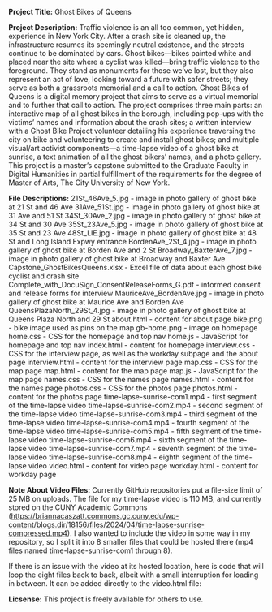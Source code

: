 **Project Title:**
Ghost Bikes of Queens

**Project Description:**
Traffic violence is an all too common, yet hidden, experience in New York City. After a crash site is cleaned up, the infrastructure resumes its seemingly neutral existence, and the streets continue to be dominated by cars. Ghost bikes—bikes painted white and placed near the site where a cyclist was killed—bring traffic violence to the foreground. They stand as monuments for those we’ve lost, but they also represent an act of love, looking toward a future with safer streets; they serve as both a grassroots memorial and a call to action. Ghost Bikes of Queens is a digital memory project that aims to serve as a virtual memorial and to further that call to action.
The project comprises three main parts: an interactive map of all ghost bikes in the borough, including pop-ups with the victims’ names and information about the crash sites; a written interview with a Ghost Bike Project volunteer detailing his experience traversing the city on bike and volunteering to create and install ghost bikes; and multiple visual/art activist components—a time-lapse video of a ghost bike at sunrise, a text animation of all the ghost bikers’ names, and a photo gallery.
This project is a master’s capstone submitted to the Graduate Faculty in Digital Humanities in partial fulfillment of the requirements for the degree of Master of Arts, The City University of New York.

**File Descriptions:**
21St_46Ave_5.jpg - image in photo gallery of ghost bike at 21 St and 46 Ave
31Ave_51St.jpg - image in photo gallery of ghost bike at 31 Ave and 51 St
34St_30Ave_2.jpg - image in photo gallery of ghost bike at 34 St and 30 Ave
35St_23Ave_5.jpg - image in photo gallery of ghost bike at 35 St and 23 Ave
48St_LIE.jpg - image in photo gallery of ghost bike at 48 St and Long Island Expwy entrance
BordenAve_2St_4.jpg - image in photo gallery of ghost bike at Borden Ave and 2 St
Broadway_BaxterAve_7.jpg - image in photo gallery of ghost bike at Broadway and Baxter Ave
Capstone_GhostBikesQueens.xlsx - Excel file of data about each ghost bike cyclist and crash site
Complete_with_DocuSign_ConsentReleaseForms_G.pdf - informed consent and release forms for interview
MauriceAve_BordenAve.jpg - image in photo gallery of ghost bike at Maurice Ave and Borden Ave
QueensPlazaNorth_29St_4.jpg - image in photo gallery of ghost bike at Queens Plaza North and 29 St
about.html - content for about page
bike.png - bike image used as pins on the map
gb-home.png - image on homepage
home.css - CSS for the homepage and top nav
home.js - JavaScript for homepage and top nav
index.html - content for homepage
interview.css - CSS for the interview page, as well as the workday subpage and the about page
interview.html - content for the interview page
map.css - CSS for the map page
map.html - content for the map page
map.js - JavaScript for the map page
names.css - CSS for the names page
names.html - content for the names page
photos.css - CSS for the photos page
photos.html - content for the photos page
time-lapse-sunrise-com1.mp4 - first segment of the time-lapse video
time-lapse-sunrise-com2.mp4 - second segment of the time-lapse video
time-lapse-sunrise-com3.mp4 - third segment of the time-lapse video
time-lapse-sunrise-com4.mp4 - fourth segment of the time-lapse video
time-lapse-sunrise-com5.mp4 - fifth segment of the time-lapse video
time-lapse-sunrise-com6.mp4 - sixth segment of the time-lapse video
time-lapse-sunrise-com7.mp4 - seventh segment of the time-lapse video
time-lapse-sunrise-com8.mp4 - eighth segment of the time-lapse video
video.html - content for video page
workday.html - content for workday page

**Note About Video Files:**
Currently GitHub repositories put a file-size limit of 25 MB on uploads. The file for my time-lapse video is 110 MB, and currently stored on the CUNY Academic Commons (https://briannacaszatt.commons.gc.cuny.edu/wp-content/blogs.dir/18156/files/2024/04/time-lapse-sunrise-compressed.mp4). I also wanted to include the video in some way in my repository, so I split it into 8 smaller files that could be hosted there (mp4 files named time-lapse-sunrise-com1 through 8).

If there is an issue with the video at its hosted location, here is code that will loop the eight files back to back, albeit with a small interruption for loading in between. It can be added directly to the video.html file:
<script type='text/javascript'>
     var count=1;
     var player=document.getElementById('myVideo');
     var mp4Vid = document.getElementById('mp4Source');
     player.addEventListener('ended',myHandler,false);

     function myHandler(e)
     {
        if(!e) 
        {
           e = window.event; 
        }
        count++;
        mp4Vid.setAttribute("src","time-lapse-sunrise-com"+count+".mp4");
        player.load();
        player.play();
     }
 </script>


**Licsense:**
This project is freely available for others to use.
